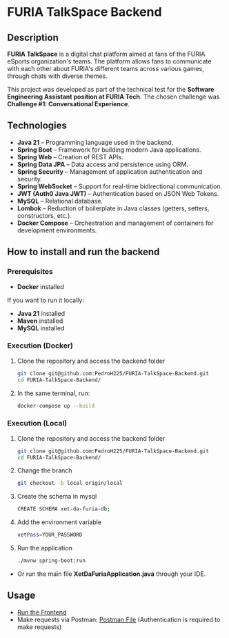 # FURIA TalkSpace Backend

## Description
**FURIA TalkSpace** is a digital chat platform aimed at fans of the FURIA eSports organization's teams. The platform allows fans to communicate with each other about FURIA's different teams across various games, through chats with diverse themes.

This project was developed as part of the technical test for the **Software Engineering Assistant position at FURIA Tech**.
The chosen challenge was **Challenge #1: Conversational Experience**.

## Technologies
- **Java 21** – Programming language used in the backend.
- **Spring Boot** – Framework for building modern Java applications.
- **Spring Web** – Creation of REST APIs.
- **Spring Data JPA** – Data access and persistence using ORM.
- **Spring Security** – Management of application authentication and security.
- **Spring WebSocket** – Support for real-time bidirectional communication.
- **JWT (Auth0 Java JWT)** – Authentication based on JSON Web Tokens.
- **MySQL** – Relational database.
- **Lombok** – Reduction of boilerplate in Java classes (getters, setters, constructors, etc.).
- **Docker Compose** – Orchestration and management of containers for development environments.

## How to install and run the backend

### Prerequisites
- **Docker** installed

If you want to run it locally:
- **Java 21** installed
- **Maven** installed
- **MySQL** installed

### Execution (Docker)
1. Clone the repository and access the backend folder
    ```bash
    git clone git@github.com:PedroH225/FURIA-TalkSpace-Backend.git
    cd FURIA-TalkSpace-Backend/
    ```

2. In the same terminal, run:
    ```bash
    docker-compose up --build
    ```

### Execution (Local)
1. Clone the repository and access the backend folder
    ```bash
    git clone git@github.com:PedroH225/FURIA-TalkSpace-Backend.git
    cd FURIA-TalkSpace-Backend/
    ```

2. Change the branch
    ```bash
    git checkout -b local origin/local
    ```

3. Create the schema in mysql
    ```bash
    CREATE SCHEMA xet-da-furia-db;
    ```

4. Add the environment variable
    ```bash
    xetPass=YOUR_PASSWORD
    ```

5. Run the application
    ```bash
    ./mvnw spring-boot:run
    ```
- Or run the main file **XetDaFuriaApplication.java** through your IDE.

## Usage
- [Run the Frontend](https://github.com/PedroH225/FURIA-TalkSpace-Frontend)
- Make requests via Postman:
  [Postman File](https://github.com/PedroH225/FURIA-TalkSpace-Backend/blob/main/FURIA-TalkSpace.postman_collection.json) (Authentication is required to make requests)

